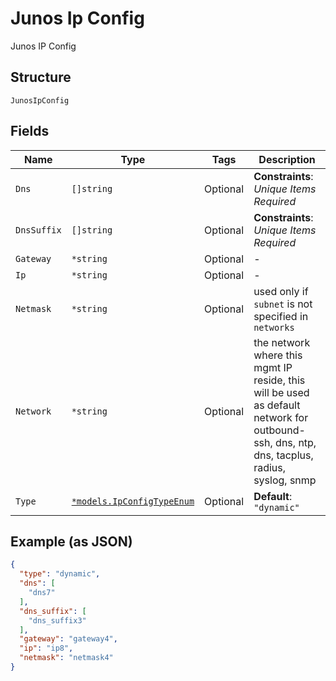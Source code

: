 
# Junos Ip Config

Junos IP Config

## Structure

`JunosIpConfig`

## Fields

| Name | Type | Tags | Description |
|  --- | --- | --- | --- |
| `Dns` | `[]string` | Optional | **Constraints**: *Unique Items Required* |
| `DnsSuffix` | `[]string` | Optional | **Constraints**: *Unique Items Required* |
| `Gateway` | `*string` | Optional | - |
| `Ip` | `*string` | Optional | - |
| `Netmask` | `*string` | Optional | used only if `subnet` is not specified in `networks` |
| `Network` | `*string` | Optional | the network where this mgmt IP reside, this will be used as default network for outbound-ssh, dns, ntp, dns, tacplus, radius, syslog, snmp |
| `Type` | [`*models.IpConfigTypeEnum`](../../doc/models/ip-config-type-enum.md) | Optional | **Default**: `"dynamic"` |

## Example (as JSON)

```json
{
  "type": "dynamic",
  "dns": [
    "dns7"
  ],
  "dns_suffix": [
    "dns_suffix3"
  ],
  "gateway": "gateway4",
  "ip": "ip8",
  "netmask": "netmask4"
}
```

